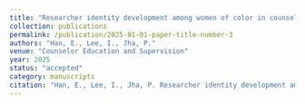 ```yaml
---
title: "Researcher identity development among women of color in counselor education"
collection: publications
permalink: /publication/2025-01-01-paper-title-number-3
authors: "Han, E., Lee, I., Jha, P."
venue: "Counselor Education and Supervision"
year: 2025
status: "accepted"
category: manuscripts
citation: "Han, E., Lee, I., Jha, P. Researcher identity development among women of color in counselor education. Counselor Education and Supervision. https://doi.org/10.1002/ceas.70002"
---
```


